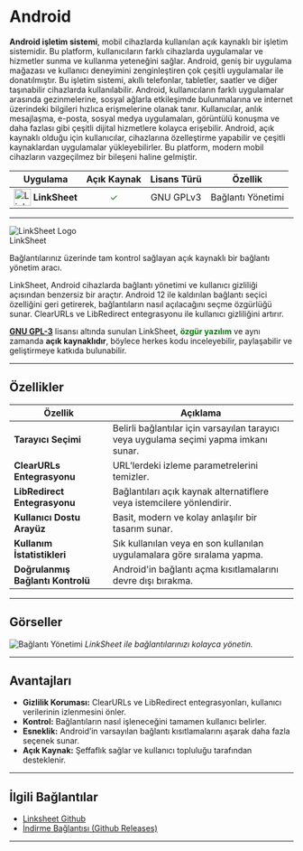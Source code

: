 <!-- NOTLAR 
 - Bu sayfa bilgi içerikli makale olacaktır.
 - Tablo eklemeyi unutmayın 
 - Uygun görseller eklemeyi unutmayın.
 - İçerik kuralları ve ekleme yapmak sayfalarını ziyaret edebilirsiniz -->

# Android

**Android işletim sistemi**, mobil cihazlarda kullanılan açık kaynaklı bir işletim sistemidir. Bu platform, kullanıcıların farklı cihazlarda uygulamalar ve hizmetler sunma ve kullanma yeteneğini sağlar. Android, geniş bir uygulama mağazası ve kullanıcı deneyimini zenginleştiren çok çeşitli uygulamalar ile donatılmıştır. Bu işletim sistemi, akıllı telefonlar, tabletler, saatler ve diğer taşınabilir cihazlarda kullanılabilir. Android, kullanıcıların farklı uygulamalar arasında gezinmelerine, sosyal ağlarla etkileşimde bulunmalarına ve internet üzerindeki bilgileri hızlıca erişmelerine olanak tanır. Kullanıcılar, anlık mesajlaşma, e-posta, sosyal medya uygulamaları, görüntülü konuşma ve daha fazlası gibi çeşitli dijital hizmetlere kolayca erişebilir. Android, açık kaynaklı olduğu için kullanıcılar, cihazlarına özelleştirme yapabilir ve çeşitli kaynaklardan uygulamalar yükleyebilirler. Bu platform, modern mobil cihazların vazgeçilmez bir bileşeni haline gelmiştir.

| Uygulama | Açık Kaynak | Lisans Türü | Özellik |
|----------|:-----------:|:-----------:|:-----------:|
| <img src="https://raw.githubusercontent.com/LinkSheet/LinkSheet/refs/heads/master/app/src/main/res/drawable/app_linksheet.png" alt="Linksheet" style="width: 30px; height: 30px; vertical-align: middle; display: inline-block;"> <span style="vertical-align: middle; display: inline-block;"> **LinkSheet** </span> |<span style="color: green;">✓</span>| GNU GPLv3       | Bağlantı Yönetimi |

---

<div class="custom-box">
  <img src="https://raw.githubusercontent.com/LinkSheet/LinkSheet/refs/heads/master/app/src/main/res/drawable/app_linksheet.png" alt="LinkSheet Logo">
  <div>
    <a class="title">LinkSheet</a>
    <p class="description">Bağlantılarınız üzerinde tam kontrol sağlayan açık kaynaklı bir bağlantı yönetim aracı.</p>
  </div>
</div>

LinkSheet, Android cihazlarda bağlantı yönetimi ve kullanıcı gizliliği açısından benzersiz bir araçtır. Android 12 ile kaldırılan bağlantı seçici özelliğini geri getirerek, bağlantıların nasıl açılacağını seçme özgürlüğü sunar. ClearURLs ve LibRedirect entegrasyonu ile kullanıcı gizliliğini artırır. 

**[GNU GPL-3](https://guvendekal.org/#/acik-kaynak?id=baz%c4%b1-pop%c3%bcler-a%c3%a7%c4%b1k-kaynak-lisanslar-ve-%c3%b6zellikleri)** lisansı altında sunulan LinkSheet, <span style="color:green;">**özgür yazılım**</span> ve aynı zamanda **açık kaynaklıdır**, böylece herkes kodu inceleyebilir, paylaşabilir ve geliştirmeye katkıda bulunabilir.

---

## Özellikler

| **Özellik**                      | **Açıklama**                                                                 |
|----------------------------------|-----------------------------------------------------------------------------|
| **Tarayıcı Seçimi**              | Belirli bağlantılar için varsayılan tarayıcı veya uygulama seçimi yapma imkanı sunar.    |
| **ClearURLs Entegrasyonu**       | URL’lerdeki izleme parametrelerini temizler.                                |
| **LibRedirect Entegrasyonu**     | Bağlantıları açık kaynak alternatiflere veya istemcilere yönlendirir.                        |
| **Kullanıcı Dostu Arayüz**       | Basit, modern ve kolay anlaşılır bir tasarım sunar.                         |
| **Kullanım İstatistikleri**      | Sık kullanılan veya en son kullanılan uygulamalara göre sıralama yapma.     |
| **Doğrulanmış Bağlantı Kontrolü**| Android'in bağlantı açma kısıtlamalarını devre dışı bırakma.                |

---

## Görseller

![Bağlantı Yönetimi](https://github.com/LinkSheet/LinkSheet/raw/master/readme/screenshots.webp)
*LinkSheet ile bağlantılarınızı kolayca yönetin.*

---

## Avantajları

- **Gizlilik Koruması:** ClearURLs ve LibRedirect entegrasyonları, kullanıcı verilerinin izlenmesini önler.
- **Kontrol:** Bağlantıların nasıl işleneceğini tamamen kullanıcı belirler.
- **Esneklik:** Android’in varsayılan bağlantı kısıtlamalarını aşarak daha fazla seçenek sunar.
- **Açık Kaynak:** Şeffaflık sağlar ve kullanıcı topluluğu tarafından desteklenir.

---
## İlgili Bağlantılar

- [Linksheet Github](https://github.com/LinkSheet/LinkSheet)
- [İndirme Bağlantısı (Github Releases)](https://github.com/LinkSheet/LinkSheet/releases/tag/0.0.33)
---
